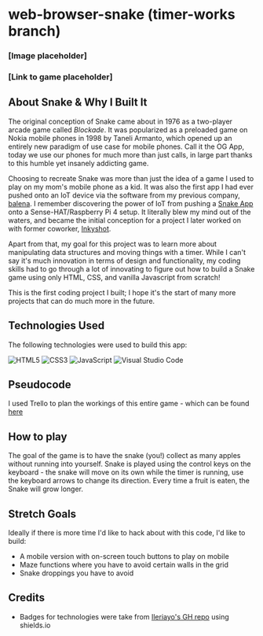 # web-browser-snake (timer-works branch)
### [Image placeholder]
### [Link to game placeholder]
## About Snake & Why I Built It
The original conception of Snake came about in 1976 as a two-player arcade game called _Blockade_. It was popularized as a preloaded game on Nokia mobile phones in 1998 by Taneli Armanto, which opened up an entirely new paradigm of use case for mobile phones. Call it the OG App, today we use our phones for much more than just calls, in large part thanks to this humble yet insanely addicting game.

Choosing to recreate Snake was more than just the idea of a game I used to play on my mom's mobile phone as a kid. It was also the first app I had ever pushed onto an IoT device via the software from my previous company, [balena](https://github.com/balena-io). I remember discovering the power of IoT from pushing a [Snake App](https://github.com/balena-io-playground/sense-snake)  onto a Sense-HAT/Raspberry Pi 4 setup. It literally blew my mind out of the waters, and became the initial conception for a project I later worked on with former coworker, [Inkyshot](https://github.com/balenalabs/inkyshot).

Apart from that, my goal for this project was to learn more about manipulating data structures and moving things with a timer. While I can't say it's much innovation in terms of design and functionality, my coding skills had to go through a lot of innovating to figure out how to build a Snake game using only HTML, CSS, and vanilla Javascript from scratch!

This is the first coding project I built; I hope it's the start of many more projects that can do much more in the future. 

## Technologies Used
The following technologies were used to build this app:

![HTML5](https://img.shields.io/badge/html5-%23E34F26.svg?style=for-the-badge&logo=html5&logoColor=white)
![CSS3](https://img.shields.io/badge/css3-%231572B6.svg?style=for-the-badge&logo=css3&logoColor=white)
![JavaScript](https://img.shields.io/badge/javascript-%23323330.svg?style=for-the-badge&logo=javascript&logoColor=%23F7DF1E)
![Visual Studio Code](https://img.shields.io/badge/Visual%20Studio%20Code-0078d7.svg?style=for-the-badge&logo=visual-studio-code&logoColor=white)

## Pseudocode
I used Trello to plan the workings of this entire game - which can be found [here](https://trello.com/b/u7Z8Ejrj/snake-web-browser-pseudocode)

## How to play
The goal of the game is to have the snake (you!) collect as many apples without running into yourself. Snake is played using the control keys on the keyboard - the snake will move on its own while the timer is running, use the keyboard arrows to change its direction. Every time a fruit is eaten, the Snake will grow longer.
## Stretch Goals
Ideally if there is more time I'd like to hack about with this code, I'd like to build: 
+ A mobile version with on-screen touch buttons to play on mobile
+ Maze functions where you have to avoid certain walls in the grid
+ Snake droppings you have to avoid 
## Credits
+ Badges for technologies were take from [Ileriayo's GH repo](https://github.com/Ileriayo/markdown-badges) using shields.io
